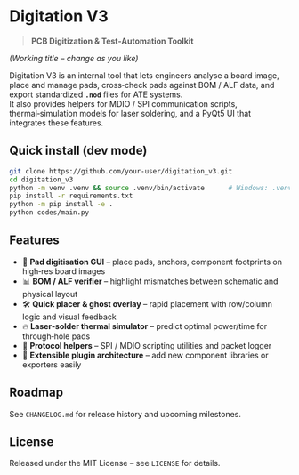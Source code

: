 
# Digitation V3

> **PCB Digitization & Test‑Automation Toolkit**

*(Working title – change as you like)*

Digitation V3 is an internal tool that lets engineers analyse a board image, place and manage pads, cross‑check pads against BOM / ALF data, and export standardized **`.nod`** files for ATE systems.  
It also provides helpers for MDIO / SPI communication scripts, thermal‑simulation models for laser soldering, and a PyQt5 UI that integrates these features.

## Quick install (dev mode)

```bash
git clone https://github.com/your-user/digitation_v3.git
cd digitation_v3
python -m venv .venv && source .venv/bin/activate      # Windows: .venv\Scripts\activate
pip install -r requirements.txt
python -m pip install -e .
python codes/main.py
```

## Features

* 📸 **Pad digitisation GUI** – place pads, anchors, component footprints on high‑res board images  
* 📊 **BOM / ALF verifier** – highlight mismatches between schematic and physical layout  
* 🛠 **Quick placer & ghost overlay** – rapid placement with row/column logic and visual feedback  
* 🔥 **Laser‑solder thermal simulator** – predict optimal power/time for through‑hole pads  
* 🔌 **Protocol helpers** – SPI / MDIO scripting utilities and packet logger  
* 🧰 **Extensible plugin architecture** – add new component libraries or exporters easily

## Roadmap

See `CHANGELOG.md` for release history and upcoming milestones.

## License

Released under the MIT License – see `LICENSE` for details.
